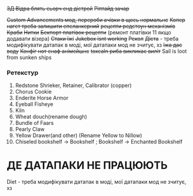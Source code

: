 ~~3Д Відра блять сьорч енд дістрой~~
~~Ріптайд зачар~~

~~Custom Advancements мод, перероби ачівки в щось нормальне~~
~~Копер нагет треба залишити спеланкерний~~
~~рецепти редстоун механізмів~~
~~Краби~~
~~Нитки~~
~~Бекпорт платівок рецепти~~
(ремонт платівки 11 якщо додавати візера)
~~Стаки їжі~~
~~Jukebox isnt working~~
~~Рекол~~
~~Дієта~~ - треба модифікувати датапак в моді, мої датапаки мод не зчитує, хз
~~їжа дає воду~~
~~Конфіг нот енаф анімейшнс~~
~~toxcaln риба викликає виліт~~
Sail is loot from sunken ships
### Ретекстур
1) Redstone Shrieker, Retainer, Calibrator (copper)
2) Chorus Cookie
3) Enderite Horse Armor
4) Eyeball Fisheye
5) Kiln
6) Wheat douch(rename dough)
7) Bundle of Faars
8) Pearly Claw
9) Yellow Drawer(and other) (Rename Yellow to Nillow)
10) Chiseled bookshelf -> Bookshelf ; Bookshelf -> Enchanted Bookshelf

# ДЕ ДАТАПАКИ НЕ ПРАЦЮЮТЬ

Diet - треба модифікувати датапак в моді, мої датапаки мод не зчитує, хз
